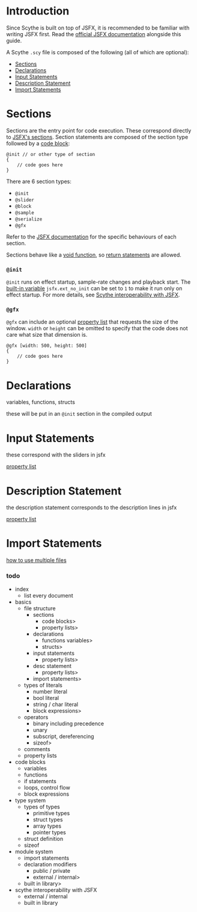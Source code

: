 # Introduction
Since Scythe is built on top of JSFX, it is recommended to be familiar with writing JSFX first.
Read the [official JSFX documentation](https://www.reaper.fm/sdk/js/js.php) alongside this guide.

A Scythe `.scy` file is composed of the following (all of which are optional):
- [Sections](#sections)
- [Declarations](#declarations)
- [Input Statements](#input-statements)
- [Description Statement](#description-statement)
- [Import Statements](#import-statements)

# Sections
Sections are the entry point for code execution. These correspond directly to [JSFX's sections](https://www.reaper.fm/sdk/js/js.php#sec_init).
Section statements are composed of the section type followed by a [code block](todo):
```
@init // or other type of section
{
    // code goes here
}
```
There are 6 section types:
- `@init`
- `@slider`
- `@block`
- `@sample`
- `@serialize`
- `@gfx`

Refer to the [JSFX documentation](https://www.reaper.fm/sdk/js/js.php#sec_init) for the specific behaviours of each section.

Sections behave like a [void function](todo), so [return statements](todo) are allowed.

### `@init`
`@init` runs on effect startup, sample-rate changes and playback start.
The [built-in variable](todo) `jsfx.ext_no_init` can be set to `1` to make it run only on effect startup. For more details, see [Scythe interoperability with JSFX](todo).

### `@gfx`
`@gfx` can include an optional [property list](todo) that requests the size of the window. `width` or `height` can be omitted to specify that the code does not care what size that dimension is.
```
@gfx [width: 500, height: 500]
{
    // code goes here
}
```

# Declarations
variables, functions, structs

these will be put in an `@init` section in the compiled output

# Input Statements
these correspond with the sliders in jsfx

[property list](todo)

# Description Statement
the description statement corresponds to the description lines in jsfx

[property list](todo)

# Import Statements
[how to use multiple files](todo)

### todo
- index
    - list every document
- basics
    - file structure
        - sections
            - code blocks>
            - property lists>
        - declarations
            - functions variables>
            - structs>
        - input statements
            - property lists>
        - desc statement
            - property lists>
        - import statements>
    - types of literals
        - number literal
        - bool literal
        - string / char literal
        - block expressions>
    - operators
        - binary including precedence
        - unary
        - subscript, dereferencing
        - sizeof>
    - comments
    - property lists
- code blocks
    - variables
    - functions
    - if statements
    - loops, control flow
    - block expressions
- type system
    - types of types
        - primitive types
        - struct types
        - array types
        - pointer types
    - struct definition
    - sizeof
- module system
    - import statements
    - declaration modifiers
        - public / private
        - external / internal>
    - built in library>
- scythe interoperability with JSFX
    - external / internal
    - built in library

